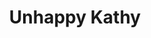 ---
layout: songs
title: Unhappy Kathy
album: You Call This An Apocalypse?
album_link: https://open.spotify.com/album/15fRdFoEfLToMIHjgr3T9c
components: ['tabs']
short_name: unhappy-kathy

song_name: Unhappy Kathy
song_tagline: This song right here...

song_description: |-
    The Very Bad Days present a bizarre eulogy for former Flipper star and actual dolphin Kathy, who held her breath until she died. After being abducted by humans and forced to perform on NBC, Kathy refused to remain in captivity, breaking our hearts and our notions of consciousness.

spotify_id: 12CkjnGyHDPX6zrw3HR3DW

lyrics: |-
    #### A-Section
    Broken-hearted, desperate hope,
    you sank to the sandy bottom of your despair.
    And there you'll wait for now.

    Deep and dark and all but grown old,
    you're holding these joyful memories in your lungs.
    Alone as you close your eyes.

    #### B-Section
    Unhappy Kathy,
    hold your breath and sink
    down down down to the bottom.
    You've no lips with which
    to drink your wine and soothe your aching soul.

    Unhappy Kathy,
    hold your breath and sink
    down down down to the bottom.
    You've no legs with which
    to see this world and know that you are loved.

    Unhappy Kathy,
    hold your breath and sink
    down down down to the bottom.
    You've no lips with which
    to drink your wine and soothe your aching soul.

    Unhappy Kathy,
    as your breath grows thin,
    surrendering now to the hope
    that you’ll find comfort in the
    weight that lifts your heart and lets you go.

    #### C-Section
    Unhappy Kathy, you have left us all behind
    to find the joy of being weightless. Being faithless,
    you have laughed into the void.

    And I can't think of a better way to be
    than in control of your own destiny.
    You can't live any better than free.
    You can't die any better than the ghost of the waters,
    Unhappy Kathy.

    #### B-Section
    Unhappy Kathy,
    hold your breath and sink
    down down down to the bottom.
    You've no lips with which
    to drink your wine and soothe your aching soul.

    Unhappy Kathy,
    as your breath grows thin,
    surrendering now to the hope
    that you’ll find comfort in the
    weight that lifts your heart and lets you go.

song_credits: |-
    Album produced by <a href="https://cloverleaf.audio" target="_blank">Cloverleaf Audio-Visual</a>, Saint Paul MN
    Producer & Recording Engineer: Matt Ebso
    Assistant Engineer: Maximiliano Frini
    Mix Engineer: Jun Yang Ng
    Mastering Engineer: Greg Reierson, Rareform Mastering
---